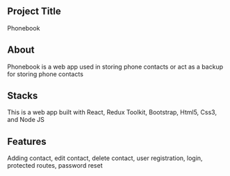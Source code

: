 ## Project Title

Phonebook 

## About

Phonebook is a web app used in storing phone contacts or act as a backup for storing phone contacts 

## Stacks 

This is a web app built with React, Redux Toolkit, Bootstrap, Html5, Css3, and Node JS

## Features

Adding contact, edit contact, delete contact, user registration, login, protected routes, password reset


